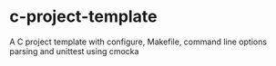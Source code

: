 # c-project-template
A C project template with configure, Makefile, command line options parsing and unittest using cmocka
